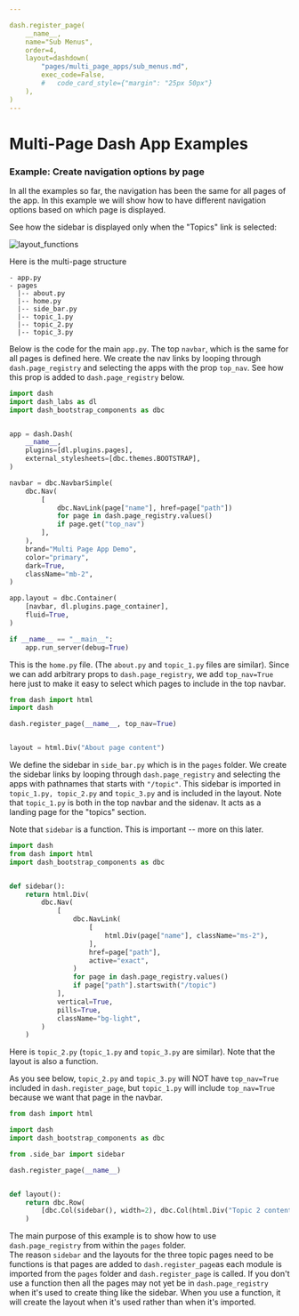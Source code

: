 ```yaml
---

dash.register_page(
    __name__,
    name="Sub Menus",
    order=4,
    layout=dashdown(
        "pages/multi_page_apps/sub_menus.md",
        exec_code=False,
        #   code_card_style={"margin": "25px 50px"}
    ),
)
---
```


# Multi-Page Dash App Examples

### Example: Create navigation options by page

In all the examples so far, the navigation has been the same for all pages of the app. In this example we will show how to
have different navigation options based on which page is displayed.

See how the sidebar is displayed only when the "Topics" link is selected:

![layout_functions](https://user-images.githubusercontent.com/72614349/147510416-3529dabd-6cf4-4e4f-b7a6-027267778b88.gif)



Here is the multi-page structure
```
- app.py
- pages  
  |-- about.py  
  |-- home.py
  |-- side_bar.py  
  |-- topic_1.py  
  |-- topic_2.py  
  |-- topic_3.py  
```


Below is the code for the main `app.py`.  The top `navbar`, which is the same for all pages is defined here.  We
create the nav links by looping through `dash.page_registry` and selecting the apps with the prop `top_nav`. See
how this prop is added to `dash.page_registry` below.  

```python
import dash
import dash_labs as dl
import dash_bootstrap_components as dbc


app = dash.Dash(
    __name__,
    plugins=[dl.plugins.pages],
    external_stylesheets=[dbc.themes.BOOTSTRAP],
)

navbar = dbc.NavbarSimple(
    dbc.Nav(
        [
            dbc.NavLink(page["name"], href=page["path"])
            for page in dash.page_registry.values()
            if page.get("top_nav")
        ],
    ),
    brand="Multi Page App Demo",
    color="primary",
    dark=True,
    className="mb-2",
)

app.layout = dbc.Container(
    [navbar, dl.plugins.page_container],
    fluid=True,
)

if __name__ == "__main__":
    app.run_server(debug=True)

```

This is the `home.py` file. (The `about.py` and `topic_1.py` files are similar).  Since we can add arbitrary props to
 `dash.page_registry`, we add `top_nav=True` here just to make it easy to select which pages to include in the top navbar.


```python
from dash import html
import dash

dash.register_page(__name__, top_nav=True)


layout = html.Div("About page content")

```


We define the sidebar in `side_bar.py` which is in the `pages` folder.  We create the sidebar links by looping
through `dash.page_registry` and selecting the apps with pathnames that starts with `"/topic"`. This sidebar is imported in `topic_1.py, topic_2.py` and `topic_3.py` and
is included in the layout.  Note that `topic_1.py` is both in the top navbar and the sidenav.  It acts as a
landing page for the "topics" section.

Note that `sidebar` is a function.  This is important -- more on this later. 

```python
import dash
from dash import html
import dash_bootstrap_components as dbc


def sidebar():
    return html.Div(
        dbc.Nav(
            [
                dbc.NavLink(
                    [
                        html.Div(page["name"], className="ms-2"),
                    ],
                    href=page["path"],
                    active="exact",
                )
                for page in dash.page_registry.values()
                if page["path"].startswith("/topic")
            ],
            vertical=True,
            pills=True,
            className="bg-light",
        )
    )

```

Here is `topic_2.py`  (`topic_1.py` and `topic_3.py` are similar).  Note that the layout is also a function. 
 
As you see below, `topic_2.py` and `topic_3.py` will NOT have `top_nav=True` included in `dash.register_page`,
but `topic_1.py` will include `top_nav=True` because we want that page in the navbar.

```python
from dash import html

import dash
import dash_bootstrap_components as dbc

from .side_bar import sidebar

dash.register_page(__name__)


def layout():
    return dbc.Row(
        [dbc.Col(sidebar(), width=2), dbc.Col(html.Div("Topic 2 content"), width=10)]
    )

```

The main purpose of this example is to show how to use `dash.page_registry` from within the `pages` folder.  
The reason `sidebar` and the layouts for the three topic pages need to be functions is that pages are added to
`dash.register_page`as each module is imported from the `pages` folder and `dash.register_page` is called.
If you don't use a function then all the pages may not yet be in `dash.page_registry` when it's used to create thing 
like the sidebar. When you use a function, it will create the layout when it's used rather than when it's imported.

